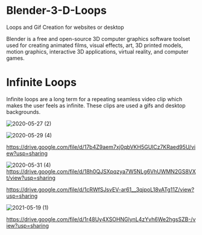 # Blender-3-D-Loops
Loops and Gif Creation for websites or desktop

Blender is a free and open-source 3D computer graphics software toolset used for creating animated films, visual effects, art, 3D printed models, motion graphics, interactive 3D applications, virtual reality, and computer games.

# Infinite Loops

Infinite loops are a long term for a repeating seamless video clip which makes the user feels as infinite. These clips are used a gifs and desktop backgrounds.

![2020-05-27 (2)](https://user-images.githubusercontent.com/71865643/118812920-44ad9d80-b8cc-11eb-8391-c916294bcf3e.png)

![2020-05-29 (4)](https://user-images.githubusercontent.com/71865643/118813075-67d84d00-b8cc-11eb-811e-6b9316be61f5.png)

https://drive.google.com/file/d/17b4Z9aem7xj0qbVKH5GUlCz7KRaed95U/view?usp=sharing

![2020-05-31 (4)](https://user-images.githubusercontent.com/71865643/118813103-70308800-b8cc-11eb-8d96-b53ccc123eae.png)
https://drive.google.com/file/d/18h0QJSXpqzya7W5NLg6VhUWMN2GS8VXt/view?usp=sharing

https://drive.google.com/file/d/1cRWfSJsvEV-ar61__3qjpoL18vATg11Z/view?usp=sharing

![2021-05-19 (1)](https://user-images.githubusercontent.com/71865643/118815322-c1da1200-b8ce-11eb-9ffb-edbfd2615d4a.png)


https://drive.google.com/file/d/1r48Uy4XSOHNGlynL4zYvh6We2hgsSZB-/view?usp=sharing
